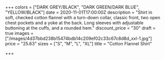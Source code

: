 +++
colors = ["DARK GREY/BLACK", "DARK GREEN/DARK BLUE", "YELLOW/BLACK"]
date = 2020-11-01T17:00:00Z
description = "Shirt in soft, checked cotton flannel with a turn-down collar, classic front, two open chest pockets and a yoke at the back. Long sleeves with adjustable buttoning at the cuffs, and a rounded hem."
discount_price = "30"
draft = true
images = ["/images/4d37bbd238b15474bdb14c209ef02c33c67c8d8d_xxl-1.jpg"]
price = "25.63"
sizes = ["S", "M", "L", "XL"]
title = "Cotton Flannel Shirt"

+++
